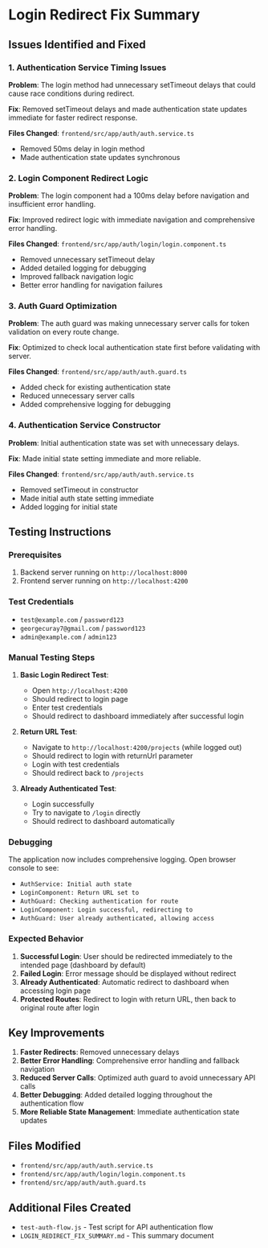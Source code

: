 # Login Redirect Fix Summary

## Issues Identified and Fixed

### 1. **Authentication Service Timing Issues**
**Problem**: The login method had unnecessary setTimeout delays that could cause race conditions during redirect.

**Fix**: Removed setTimeout delays and made authentication state updates immediate for faster redirect response.

**Files Changed**: `frontend/src/app/auth/auth.service.ts`
- Removed 50ms delay in login method
- Made authentication state updates synchronous

### 2. **Login Component Redirect Logic**
**Problem**: The login component had a 100ms delay before navigation and insufficient error handling.

**Fix**: Improved redirect logic with immediate navigation and comprehensive error handling.

**Files Changed**: `frontend/src/app/auth/login/login.component.ts`
- Removed unnecessary setTimeout delay
- Added detailed logging for debugging
- Improved fallback navigation logic
- Better error handling for navigation failures

### 3. **Auth Guard Optimization**
**Problem**: The auth guard was making unnecessary server calls for token validation on every route change.

**Fix**: Optimized to check local authentication state first before validating with server.

**Files Changed**: `frontend/src/app/auth/auth.guard.ts`
- Added check for existing authentication state
- Reduced unnecessary server calls
- Added comprehensive logging for debugging

### 4. **Authentication Service Constructor**
**Problem**: Initial authentication state was set with unnecessary delays.

**Fix**: Made initial state setting immediate and more reliable.

**Files Changed**: `frontend/src/app/auth/auth.service.ts`
- Removed setTimeout in constructor
- Made initial auth state setting immediate
- Added logging for initial state

## Testing Instructions

### Prerequisites
1. Backend server running on `http://localhost:8000`
2. Frontend server running on `http://localhost:4200`

### Test Credentials
- `test@example.com` / `password123`
- `georgecuray7@gmail.com` / `password123`
- `admin@example.com` / `admin123`

### Manual Testing Steps

1. **Basic Login Redirect Test**:
   - Open `http://localhost:4200`
   - Should redirect to login page
   - Enter test credentials
   - Should redirect to dashboard immediately after successful login

2. **Return URL Test**:
   - Navigate to `http://localhost:4200/projects` (while logged out)
   - Should redirect to login with returnUrl parameter
   - Login with test credentials
   - Should redirect back to `/projects`

3. **Already Authenticated Test**:
   - Login successfully
   - Try to navigate to `/login` directly
   - Should redirect to dashboard automatically

### Debugging

The application now includes comprehensive logging. Open browser console to see:
- `AuthService: Initial auth state`
- `LoginComponent: Return URL set to`
- `AuthGuard: Checking authentication for route`
- `LoginComponent: Login successful, redirecting to`
- `AuthGuard: User already authenticated, allowing access`

### Expected Behavior

1. **Successful Login**: User should be redirected immediately to the intended page (dashboard by default)
2. **Failed Login**: Error message should be displayed without redirect
3. **Already Authenticated**: Automatic redirect to dashboard when accessing login page
4. **Protected Routes**: Redirect to login with return URL, then back to original route after login

## Key Improvements

1. **Faster Redirects**: Removed unnecessary delays
2. **Better Error Handling**: Comprehensive error handling and fallback navigation
3. **Reduced Server Calls**: Optimized auth guard to avoid unnecessary API calls
4. **Better Debugging**: Added detailed logging throughout the authentication flow
5. **More Reliable State Management**: Immediate authentication state updates

## Files Modified

- `frontend/src/app/auth/auth.service.ts`
- `frontend/src/app/auth/login/login.component.ts`
- `frontend/src/app/auth/auth.guard.ts`

## Additional Files Created

- `test-auth-flow.js` - Test script for API authentication flow
- `LOGIN_REDIRECT_FIX_SUMMARY.md` - This summary document
